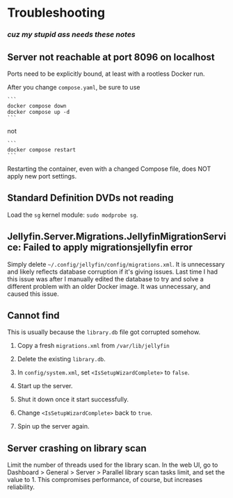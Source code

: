 # Troubleshooting

### *cuz my stupid ass needs these notes*

## Server not reachable at port 8096 on localhost

Ports need to be explicitly bound, at least with a rootless Docker run.

After you change `compose.yaml`, be sure to use 

    ```  
    docker compose down 
    docker compose up -d
    ```
not

    ```
    docker compose restart
    ```

Restarting the container, even with a changed Compose file, does NOT apply new port settings.

## Standard Definition DVDs not reading

Load the `sg` kernel module: `sudo modprobe sg`.

## Jellyfin.Server.Migrations.JellyfinMigrationService: Failed to apply migrationsjellyfin error

Simply delete `~/.config/jellyfin/config/migrations.xml`. It is unnecessary and likely reflects database corruption if it's giving issues. Last time I had this issue was after I manually edited the database to try and solve a different problem with an older Docker image. It was unnecessary, and caused this issue.

## Cannot find <some table>

This is usually because the `library.db` file got corrupted somehow. 

1. Copy a fresh `migrations.xml` from `/var/lib/jellyfin`

2. Delete the existing `library.db`.

3. In `config/system.xml`, set `<IsSetupWizardComplete>` to `false`.

4. Start up the server.

5. Shut it down once it start successfully.

6. Change `<IsSetupWizardComplete>` back to `true`.

7. Spin up the server again.


## Server crashing on library scan

Limit the number of threads used for the library scan. In the web UI, go to Dashboard > General > Server > Parallel library scan tasks limit, and set the value to 1. This compromises performance, of course, but increases reliability.
